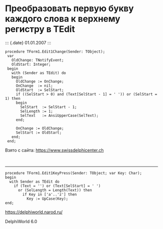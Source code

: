 Преобразовать первую букву каждого слова к верхнему регистру в TEdit
====================================================================

::: {.date}
01.01.2007
:::

    procedure TForm1.Edit1Change(Sender: TObject);
     var
       OldChange: TNotifyEvent;
       OldStart: Integer;
     begin
       with (Sender as TEdit) do
       begin
         OldChange := OnChange;
         OnChange  := nil;
         OldStart  := SelStart;
         if ((SelStart > 0) and (Text[SelStart - 1] = ' ')) or (SelStart = 1) then
         begin
           SelStart  := SelStart - 1;
           SelLength := 1;
           SelText   := AnsiUpperCase(SelText);
         end;
     
         OnChange := OldChange;
         SelStart := OldStart;
       end;
     end;

Взято с сайта: <https://www.swissdelphicenter.ch>

 

------------------------------------------------------------------------

    procedure TForm1.Edit1KeyPress(Sender: TObject; var Key: Char);
    begin
      with Sender as TEdit do
        if (Text = '') or (Text[SelStart] = ' ')
          or (SelLength = Length(Text)) then
            if Key in ['a'..'z'] then
              Key := UpCase(Key);
    end;

<https://delphiworld.narod.ru/>

DelphiWorld 6.0
